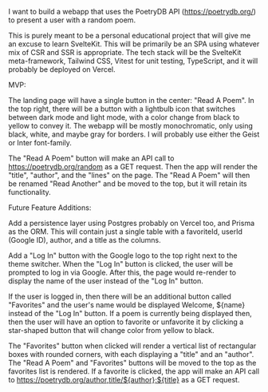 I want to build a webapp that uses the PoetryDB API (https://poetrydb.org/) to present a user with a random poem.

This is purely meant to be a personal educational project that will give me an excuse to learn SvelteKit. This will be
primarily be an SPA using whatever mix of CSR and SSR is appropriate. The tech stack will be the SvelteKit
meta-framework, Tailwind CSS, Vitest for unit testing, TypeScript, and it will probably be deployed on
Vercel.

MVP:

The landing page will have a single button in the center: "Read A Poem". In the top right, there will be a button with a
lightbulb icon that switches between dark mode and light mode, with a color change from black to yellow to convey it.
The webapp will be mostly monochromatic, only using black, white, and maybe gray for borders. I will probably use either
the Geist or Inter font-family.

The "Read A Poem" button will make an API call to https://poetrydb.org/random as a GET request. Then the app will render
the "title", "author", and the "lines" on the page. The "Read A Poem" will then be renamed "Read Another" and be moved
to the top, but it will retain its functionality.

Future Feature Additions:

Add a persistence layer using Postgres probably on Vercel too, and Prisma as the ORM. This will contain just a single
table with a favoriteId, userId (Google ID), author, and a title as the columns.

Add a "Log In" button with the Google logo to the top right next to the theme switcher. When the "Log In" button is
clicked, the user will be prompted to log in via Google. After this, the page would re-render to display the name of the
user instead of the "Log In" button.

If the user is logged in, then there will be an additional button called "Favorites" and the user's name would be
displayed Welcome, ${name} instead of the "Log In" button. If a poem is currently being displayed then, then the user
will have an option to favorite or unfavorite it by clicking a star-shaped button that will change color from yellow to
black.

The "Favorites" button when clicked will render a vertical list of rectangular boxes with rounded corners, with each
displaying a "title" and an "author". The "Read A Poem" and "Favorites" buttons will be moved to the top as the
favorites list is rendered. If a favorite is clicked, the app will make an API call
to https://poetrydb.org/author,title/${author};${title} as a GET request.